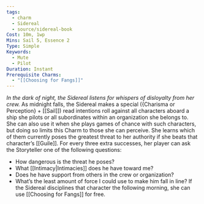 ```yaml
---
tags:
  - charm
  - Sidereal
  - source/sidereal-book
Cost: 10m, 1wp
Mins: Sail 5, Essence 2
Type: Simple
Keywords:
  - Mute
  - Pilot
Duration: Instant
Prerequisite Charms:
  - "[[Choosing for Fangs]]"
---
```

*In the dark of night, the Sidereal listens for whispers of disloyalty from her crew.*
As midnight falls, the Sidereal makes a special ({Charisma or Perception} + [[Sail]]) read intentions roll against all characters aboard a ship she pilots or all subordinates within an organization she belongs to. She can also use it when she plays games of chance with such characters, but doing so limits this Charm to those she can perceive. She learns which of them currently poses the greatest threat to her authority if she beats that character’s [[Guile]]. For every three extra successes, her player can ask the Storyteller one of the following questions: 
- How dangerous is the threat he poses? 
- What [[Intimacy|Intimacies]] does he have toward me? 
- Does he have support from others in the crew or organization? 
- What’s the least amount of force I could use to make him fall in line? If the Sidereal disciplines that character the following morning, she can use [[Choosing for Fangs]] for free.